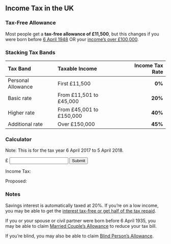 ## Income Tax in the UK

### Tax-Free Allowance
Most people get a **tax-free allowance of £11,500**, but this changes if you were born before [6 April 1948](https://www.gov.uk/income-tax-rates/born-before-6-april-1948) OR your [income’s over £100,000](https://www.gov.uk/income-tax-rates/income-over-100000).

### Stacking Tax Bands
| Tax Band | Taxable Income | **Income Tax Rate** |
|:---------|:---------------|--------------------:|
| Personal Allowance | First £11,500 | **0%** |
| Basic rate | From £11,501 to £45,000 | **20%** |
| Higher rate | From £45,001 to £150,000 | **40%** |
| Additional rate | Over £150,000 | **45%** |

### Calculator
Note: This is for the tax year 6 April 2017 to 5 April 2018.

<script>
function TaxBracket(income, bracket, tax) {
	if ( income > bracket ) {
		console.log(tax + '% tax on ' + ( income - bracket ) + ' for ' + bracket);
		return ( ( income - bracket ) * tax );
	} else {
		return 0;
	}
}
var income = 0;
var tax = 0;
function IncomeTaxCalculator() {

	console.log(document.getElementById('income').value);
	field = document.getElementById('income').value;
	// TODO Include that tax free allowance is removed at 100k

	income = field;
	tax = 0;
	tax_bands = [];
	brackets = [];
	brackets.push(150000);
	brackets.push(45000);
	brackets.push(11500);
	tax_bands.push(45);
	tax_bands.push(40);
	tax_bands.push(20);
	var bracket_count = brackets.length;
	for (var i = 0; i < bracket_count; i++) {
		if ( income > brackets[i] ) {
			tax = tax + TaxBracket(income, brackets[i], tax_bands[i]);
			income = brackets[i];
		}
	}
	tax = tax / 100;
	console.log(tax);
	document.getElementById('js-target-tax').innerHTML = '£ ' + tax;

	// Proposed
	income = field;
	tax = 0;
	tax_bands = [];
	brackets = [];
	brackets.push(123000);
	brackets.push(80000);
	brackets.push(45000);
	brackets.push(11500);
	tax_bands.push(50);
	tax_bands.push(45);
	tax_bands.push(40);
	tax_bands.push(20);
	var bracket_count = brackets.length;
	for (var i = 0; i < bracket_count; i++) {
		if ( income > brackets[i] ) {
			tax = tax + TaxBracket(income, brackets[i], tax_bands[i]);
			income = brackets[i];
		}
	}
	tax = tax / 100;
	console.log(tax);
	document.getElementById('js-target-new').innerHTML = '£ ' + tax;

}
</script>

£ <input id="income" type="number" onchange="IncomeTaxCalculator()"> <input type="submit">

Income Tax: <span id="js-target-tax"></span>

Proposed: <span id="js-target-new"></span>

### Notes

Savings interest is automatically taxed at 20%. If you’re on a low income, you may be able to get the [interest tax-free or get half of the tax repaid](https://www.gov.uk/apply-tax-free-interest-on-savings).

If you or your spouse or civil partner were born before 6 April 1935, you may be able to claim [Married Couple’s Allowance](https://www.gov.uk/married-couples-allowance) to reduce your tax bill.

If you’re blind, you may also be able to claim [Blind Person’s Allowance](https://www.gov.uk/blind-persons-allowance).
